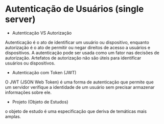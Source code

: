 # Autenticação de Usuários (single server)

- Autenticação VS Autorização

Autenticação é o ato de identificar um usuário ou dispositivo, enquanto autorização é o ato de permitir ou negar direitos de acesso a usuários e dispositivos.
A autenticação pode ser usada como um fator nas decisões de autorização.
Artefatos de autorização não são úteis para identificar usuários ou dispositivos.

- Autenticação com Token (JWT)

O JWT (JSON Web Token) é uma forma de autenticação que permite que um servidor verifique a identidade de um usuário sem precisar armazenar informações sobre ele.

- Projeto (Objeto de Estudos)

 o objeto de estudo é uma especificação que deriva de temáticas mais amplas.
